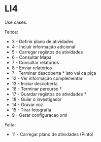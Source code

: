 # LI4
Use cases:

Feitos:
* 3 - Definir plano de atividades
* 4 - Incluir informação adicional
* 5 - Carregar registos de atividades
* 6 - Consultar Mapa
* 7 - Consultar relatórios
* 8 - Enviar relatórios
* ? - Terminar descoberta * isto vai ca piça
* 12 - Ver informação complementar
* 13 - Iniciar descoberta
* 16 - Terminar percurso *
* 17 - Guardar registos de atividades *
* 18 - Guiar o investigador
* 14 - Gravar voz
* 15 - Tirar fotografia
* 9 - Gerar configuracao xml

Falta:
* 11 - Carregar plano de atividades (Pinto)

